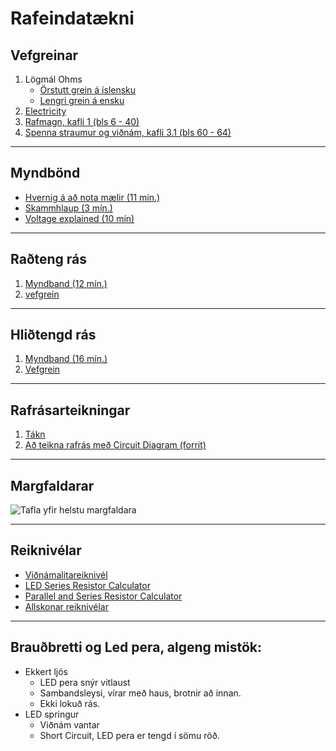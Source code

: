 # Rafeindatækni

## Vefgreinar
1. Lögmál Ohms
    - [Örstutt grein á íslensku](https://is.wikipedia.org/wiki/Ohmslögmál)
    - [Lengri grein á ensku](https://en.wikipedia.org/wiki/Ohm%27s_law)
1. [Electricity](https://www.instructables.com/Electricity-2/)
1. [Rafmagn, kafli 1 (bls 6 - 40)](https://vefir.mms.is/flettibaekur/namsefni/edlisfraedi1/#6)
1. [Spenna straumur og viðnám, kafli 3.1 (bls 60 - 64)](https://vefir.mms.is/flettibaekur/namsefni/edlisfraedi2/#60)
<!-- 1. [Direct Current (DC)](https://www.allaboutcircuits.com/textbook/direct-current/) -->

---

## Myndbönd

- [Hvernig á að nota mælir (11 mín.)](https://youtu.be/SLkPtmnglOI)
- [Skammhlaup (3 mín.)](https://www.youtube.com/watch?v=RjdyCXmDtb8)
- [Voltage explained (10 mín)](https://www.youtube.com/watch?v=w82aSjLuD_8&list=PLWv9VM947MKi_7yJ0_FCfzTBXpQU-Qd3K&index=4)

---

## Raðteng rás 
1. [Myndband (12 mín.)](https://www.youtube.com/watch?v=VV6tZ3Aqfuc&list=PLWv9VM947MKi_7yJ0_FCfzTBXpQU-Qd3K&index=4) 
1. [vefgrein](https://www.allaboutcircuits.com/textbook/direct-current/chpt-5/simple-series-circuits/)

---

## Hliðtengd rás
1. [Myndband (16 mín.)](https://www.youtube.com/watch?v=5uyJezQNSHw&list=PLWv9VM947MKi_7yJ0_FCfzTBXpQU-Qd3K&index=6)
1. [Vefgrein](https://www.allaboutcircuits.com/textbook/direct-current/chpt-5/simple-parallel-circuits/)

---

## Rafrásarteikningar 
1. [Tákn](https://learn.sparkfun.com/tutorials/how-to-read-a-schematic) 
1. [Að teikna rafrás með Circuit Diagram (forrit)](https://www.circuit-diagram.org/)
<!-- 1. [Reading Schematics (myndbönd)](https://www.youtube.com/playlist?list=PLRIGIzu0Z7KlgW8opExMBJRRqzabtFUkC) -->

---

## Margfaldarar
![Tafla yfir helstu margfaldara](https://electricala2z.com/wp-content/uploads/2019/07/word-image-42-e1562931424563.png)

---

## Reiknivélar
- [Viðnámalitareiknivél](https://resistorcolorcodecalc.com/)
- [LED Series Resistor Calculator](https://www.digikey.com/en/resources/conversion-calculators/conversion-calculator-led-series-resistor)
- [Parallel and Series Resistor Calculator](https://www.digikey.com/en/resources/conversion-calculators/conversion-calculator-parallel-and-series-resistor)
- [Allskonar reiknivélar](https://www.digikey.com/en/resources/online-conversion-calculators)

---

## Brauðbretti og Led pera, algeng mistök:

* Ekkert ljós
    - LED pera snýr vitlaust
    - Sambandsleysi, vírar með haus, brotnir að innan.
    - Ekki lokuð rás.
* LED springur
    - Viðnám vantar
    - Short Circuit, LED pera er tengd í sömu röð.
